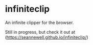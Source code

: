 # infiniteclip
An infinite clipper for the browser.

Still in progress, but check it out at (https://seannewell.github.io/infiniteclip/)
